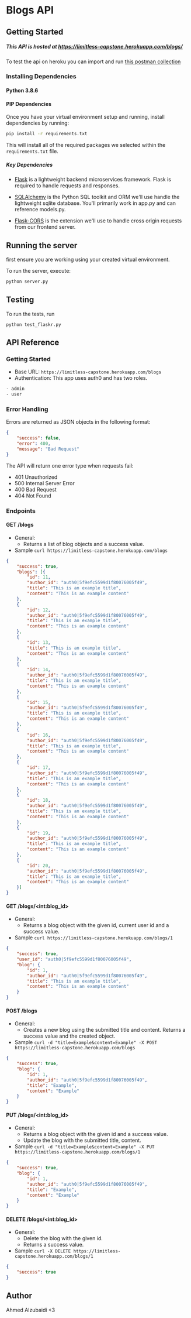 # Blogs API
## Getting Started
##### This API is hosted at https://limitless-capstone.herokuapp.com/blogs/
To test the api on heroku you can import and run [this postman collection](Capstone.postman_collection.json)
### Installing Dependencies
#### Python 3.8.6
#### PIP Dependencies

Once you have your virtual environment setup and running, install dependencies by running:

```bash
pip install -r requirements.txt
```

This will install all of the required packages we selected within the `requirements.txt` file.

##### Key Dependencies

- [Flask](http://flask.pocoo.org/)  is a lightweight backend microservices framework. Flask is required to handle requests and responses.

- [SQLAlchemy](https://www.sqlalchemy.org/) is the Python SQL toolkit and ORM we'll use handle the lightweight sqlite database. You'll primarily work in app.py and can reference models.py. 

- [Flask-CORS](https://flask-cors.readthedocs.io/en/latest/#) is the extension we'll use to handle cross origin requests from our frontend server. 

## Running the server

first ensure you are working using your created virtual environment.

To run the server, execute:

```bash
python server.py
```

## Testing
To run the tests, run
```
python test_flaskr.py
```

## API Reference
### Getting Started
- Base URL: `https://limitless-capstone.herokuapp.com/blogs`
- Authentication: This app uses auth0 and has two roles.
```bash
- admin
- user
```
### Error Handling
Errors are returned as JSON objects in the following format:
```json
{
    "success": false,
    "error": 400,
    "message": "Bad Request"
}
```
The API will return one error type when requests fail:
- 401 Unauthorized
- 500 Internal Server Error
- 400 Bad Request
- 404 Not Found
### Endpoints
#### GET /blogs
- General:
    - Returns a list of blog objects and a success value.
- Sample `curl https://limitless-capstone.herokuapp.com/blogs`
```json
{
    "success": true,
    "blogs": [{
        "id": 11,
        "author_id": "auth0|5f9efc5599d1f80076005f49",
        "title": "This is an example title",
        "content": "This is an example content"
    },
    {
        "id": 12,
        "author_id": "auth0|5f9efc5599d1f80076005f49",
        "title": "This is an example title",
        "content": "This is an example content"
    },
    {
        "id": 13,
        "title": "This is an example title",
        "content": "This is an example content"
    },
    {
        "id": 14,
        "author_id": "auth0|5f9efc5599d1f80076005f49",
        "title": "This is an example title",
        "content": "This is an example content"
    },
    {
        "id": 15,
        "author_id": "auth0|5f9efc5599d1f80076005f49",
        "title": "This is an example title",
        "content": "This is an example content"
    },
    {
        "id": 16,
        "author_id": "auth0|5f9efc5599d1f80076005f49",
        "title": "This is an example title",
        "content": "This is an example content"
    },
    {
        "id": 17,
        "author_id": "auth0|5f9efc5599d1f80076005f49",
        "title": "This is an example title",
        "content": "This is an example content"
    },
    {
        "id": 18,
        "author_id": "auth0|5f9efc5599d1f80076005f49",
        "title": "This is an example title",
        "content": "This is an example content"
    },
    {
        "id": 19,
        "author_id": "auth0|5f9efc5599d1f80076005f49",
        "title": "This is an example title",
        "content": "This is an example content"
    },
    {
        "id": 20,
        "author_id": "auth0|5f9efc5599d1f80076005f49",
        "title": "This is an example title",
        "content": "This is an example content"
    }]
}
```
#### GET /blogs/\<int:blog_id>
- General:
    - Returns a blog object with the given id, current user id and a success value.
- Sample `curl https://limitless-capstone.herokuapp.com/blogs/1`
```json
{
    "success": true,
    "user_id": "auth0|5f9efc5599d1f80076005f49",
    "blog": {
        "id": 1,
        "author_id": "auth0|5f9efc5599d1f80076005f49",
        "title": "This is an example title",
        "content": "This is an example content"
    }
}
```
#### POST /blogs
- General:
    - Creates a new blog using the submitted title and content. Returns a success value and the created object.
- Sample `curl -d "title=Example&content=Example" -X POST https://limitless-capstone.herokuapp.com/blogs`
```json
{
    "success": true,
    "blog": {
        "id": 1,
        "author_id": "auth0|5f9efc5599d1f80076005f49",
        "title": "Example",
        "content": "Example"
    }
}
```
#### PUT /blogs/\<int:blog_id>
- General:
    - Returns a blog object with the given id and a success value.
    - Update the blog with the submitted title, content.
- Sample `curl -d "title=Example&content=Example" -X PUT https://limitless-capstone.herokuapp.com/blogs/1`
```json
{
    "success": true,
    "blog": {
        "id": 1,
        "author_id": "auth0|5f9efc5599d1f80076005f49",
        "title": "Example",
        "content": "Example"
    }
}
```
#### DELETE /blogs/\<int:blog_id>
- General:
    - Delete the blog with the given id.
    - Returns a success value.
- Sample `curl -X DELETE https://limitless-capstone.herokuapp.com/blogs/1`
```json
{
    "success": true
}
```
## Author
Ahmed Alzubaidi <3
